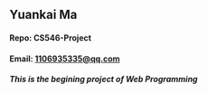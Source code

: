 ## Yuankai Ma
#### Repo: CS546-Project
#### Email: 1106935335@qq.com
##### This is the begining project of Web Programming